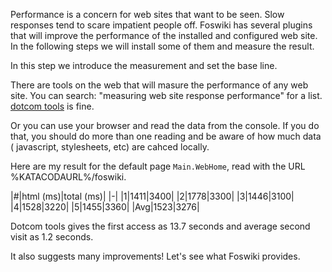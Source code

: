  Performance is a concern for web sites that want to be seen. Slow responses tend to scare impatient people off. Foswiki has several plugins that will improve the performance of the installed and configured web site. In the following steps we will install some of them and measure the result.

 In this step we introduce the measurement and set the base line.

 There are tools on the web that will masure the performance of any web site. You can search: "measuring web site response performance" for a list. [dotcom tools](../../..) is fine.

 Or you can use your browser and read the data from the console. If you do that, you should do more than one reading and be aware of how much data ( javascript, stylesheets, etc) are cahced locally.

 Here are my result for the default page `Main.WebHome`, read with the URL %KATACODAURL%/foswiki.

|#|html (ms)|total (ms)|
|-|
|1|1411|3400|
|2|1778|3300|
|3|1446|3100|
|4|1528|3220|
|5|1455|3360|
|Avg|1523|3276|

 Dotcom tools gives the first access as 13.7 seconds and average second visit as 1.2 seconds.

 It also suggests many improvements! Let's see what Foswiki provides.

